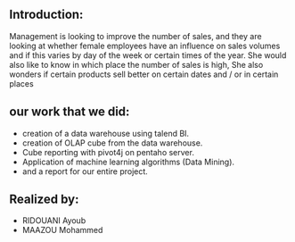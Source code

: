 ## Introduction:
Management is looking to improve the number of sales, and they are looking at whether female employees have an influence on sales volumes and if this varies by day of the week or certain times of the year. She would also like to know in which place the number of sales is high, She also wonders if certain products sell better on certain dates and / or in certain places

## our work that we did:
- creation of a data warehouse using talend BI.
- creation of OLAP cube from the data warehouse.
- Cube reporting with pivot4j on pentaho server.
- Application of machine learning algorithms (Data Mining).
- and a report for our entire project.

## Realized by:
- RIDOUANI Ayoub
- MAAZOU Mohammed
